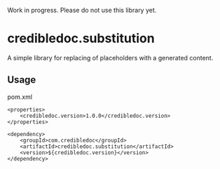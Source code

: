 Work in progress. Please do not use this library yet.

# credibledoc.substitution
A simple library for replacing of placeholders with a generated content.

## Usage
pom.xml

    <properties>
        <credibledoc.version>1.0.0</credibledoc.version>
    </properties>
    
    <dependency>
        <groupId>com.credibledoc</groupId>
        <artifactId>credibledoc.substitution</artifactId>
        <version>${credibledoc.version}</version>
    </dependency>